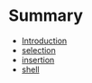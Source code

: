 # Summary

* [Introduction](README.md)
* [selection](selection.md)
* [insertion](insertion.md)
* [shell](shell.md)

